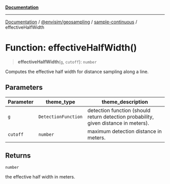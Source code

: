 [**Documentation**](../../../../README.md)

---

[Documentation](../../../../README.md) / [@envisim/geosampling](../../README.md) / [sample-continuous](../README.md) / effectiveHalfWidth

# Function: effectiveHalfWidth()

> **effectiveHalfWidth**(`g`, `cutoff`): `number`

Computes the effective half width for distance sampling along a line.

## Parameters

| Parameter | theme_type          | theme_description                                                                   |
| --------- | ------------------- | ----------------------------------------------------------------------------------- |
| `g`       | `DetectionFunction` | detection function (should return detection probability, given distance in meters). |
| `cutoff`  | `number`            | maximum detection distance in meters.                                               |

## Returns

`number`

the effective half width in meters.
